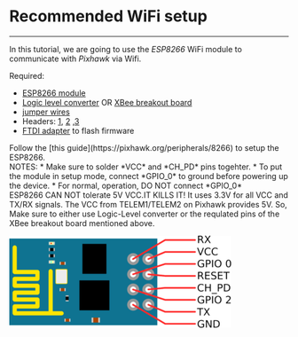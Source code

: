 # Recommended WiFi setup
---

In this tutorial, we are going to use the *ESP8266* WiFi module to communicate with *Pixhawk* via Wifi.

Required:
* [ESP8266 module](http://www.robotshop.com/en/wifi-module-esp8266-sfe.html)
* [Logic level converter](http://www.robotshop.com/en/logic-level-converter-bidirectional.html) OR [XBee breakout board](http://www.robotshop.com/en/droids-xbee-simple-board.html)
* [jumper wires](http://www.robotshop.com/en/sfe-170mm-ff-premium-jumper-wires.html)
* Headers: [1](http://www.robotshop.com/en/sfe-right-angle-pin-headers.html), [2](http://www.robotshop.com/en/break-away-female-headers.html) ,[3](http://www.robotshop.com/en/arduino-shield-stacking-headers.html)
* [FTDI adapter](http://www.robotshop.com/en/ftdi-basic-breakout-3-3v-6-pin-header.html) to flash firmware

<div class="info">
Follow the [this guide](https://pixhawk.org/peripherals/8266) to setup the ESP8266.
</div>
NOTES:
* Make sure to solder *VCC* and *CH_PD* pins togehter.
* To put the module in setup mode, connect *GPIO_0* to ground before powering up the device.
* For normal, operation, DO NOT connect *GPIO_0*

<div class="error">
ESP8266 CAN NOT tolerate 5V VCC.IT KILLS IT!
It uses 3.3V for all VCC and TX/RX signals.
The VCC from TELEM1/TELEM2 on Pixhawk provides 5V. So, Make sure to either use Logic-Level converter or the requlated pins of the XBee breakout board mentioned above.
</div>

![](esp8266_pinout.png)